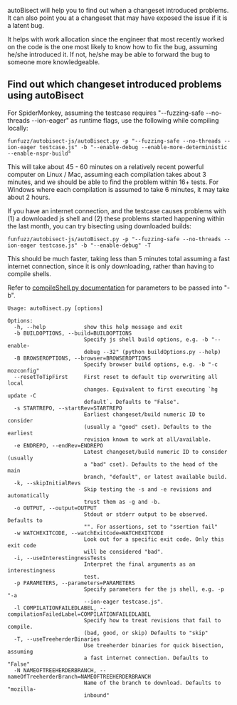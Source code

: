autoBisect will help you to find out when a changeset introduced problems. It can also point you at a changeset that may have exposed the issue if it is a latent bug.

It helps with work allocation since the engineer that most recently worked on the code is the one most likely to know how to fix the bug, assuming he/she introduced it. If not, he/she may be able to forward the bug to someone more knowledgeable.

## Find out which changeset introduced problems using autoBisect

For SpiderMonkey, assuming the testcase requires "--fuzzing-safe --no-threads --ion-eager" as runtime flags, use the following while compiling locally:

`funfuzz/autobisect-js/autoBisect.py -p "--fuzzing-safe --no-threads --ion-eager testcase.js" -b "--enable-debug --enable-more-deterministic --enable-nspr-build"`

This will take about 45 - 60 minutes on a relatively recent powerful computer on Linux / Mac, assuming each compilation takes about 3 minutes, and we should be able to find the problem within 16+ tests. For Windows where each compilation is assumed to take 6 minutes, it may take about 2 hours.

If you have an internet connection, and the testcase causes problems with (1) a downloaded js shell and (2) these problems started happening within the last month, you can try bisecting using downloaded builds:

`funfuzz/autobisect-js/autoBisect.py -p "--fuzzing-safe --no-threads --ion-eager testcase.js" -b "--enable-debug" -T`

This should be much faster, taking less than 5 minutes total assuming a fast internet connection, since it is only downloading, rather than having to compile shells.

Refer to [compileShell.py documentation](../js/README.md) for parameters to be passed into "-b".

```
Usage: autoBisect.py [options]

Options:
  -h, --help            show this help message and exit
  -b BUILDOPTIONS, --build=BUILDOPTIONS
                        Specify js shell build options, e.g. -b "--enable-
                        debug --32" (python buildOptions.py --help)
  -B BROWSEROPTIONS, --browser=BROWSEROPTIONS
                        Specify browser build options, e.g. -b "-c mozconfig"
  --resetToTipFirst     First reset to default tip overwriting all local
                        changes. Equivalent to first executing `hg update -C
                        default`. Defaults to "False".
  -s STARTREPO, --startRev=STARTREPO
                        Earliest changeset/build numeric ID to consider
                        (usually a "good" cset). Defaults to the earliest
                        revision known to work at all/available.
  -e ENDREPO, --endRev=ENDREPO
                        Latest changeset/build numeric ID to consider (usually
                        a "bad" cset). Defaults to the head of the main
                        branch, "default", or latest available build.
  -k, --skipInitialRevs
                        Skip testing the -s and -e revisions and automatically
                        trust them as -g and -b.
  -o OUTPUT, --output=OUTPUT
                        Stdout or stderr output to be observed. Defaults to
                        "". For assertions, set to "ssertion fail"
  -w WATCHEXITCODE, --watchExitCode=WATCHEXITCODE
                        Look out for a specific exit code. Only this exit code
                        will be considered "bad".
  -i, --useInterestingnessTests
                        Interpret the final arguments as an interestingness
                        test.
  -p PARAMETERS, --parameters=PARAMETERS
                        Specify parameters for the js shell, e.g. -p "-a
                        --ion-eager testcase.js".
  -l COMPILATIONFAILEDLABEL, --compilationFailedLabel=COMPILATIONFAILEDLABEL
                        Specify how to treat revisions that fail to compile.
                        (bad, good, or skip) Defaults to "skip"
  -T, --useTreeherderBinaries
                        Use treeherder binaries for quick bisection, assuming
                        a fast internet connection. Defaults to "False"
  -N NAMEOFTREEHERDERBRANCH, --nameOfTreeherderBranch=NAMEOFTREEHERDERBRANCH
                        Name of the branch to download. Defaults to "mozilla-
                        inbound"
```
